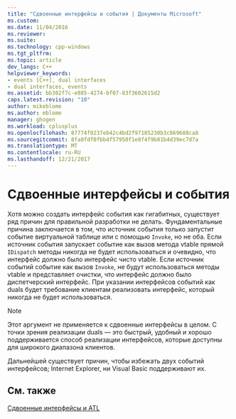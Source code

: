 ```yaml
---
title: "Сдвоенные интерфейсы и события | Документы Microsoft"
ms.custom: 
ms.date: 11/04/2016
ms.reviewer: 
ms.suite: 
ms.technology: cpp-windows
ms.tgt_pltfrm: 
ms.topic: article
dev_langs: C++
helpviewer_keywords:
- events [C++], dual interfaces
- dual interfaces, events
ms.assetid: bb382f7c-e885-4274-bf07-83f3602615d2
caps.latest.revision: "10"
author: mikeblome
ms.author: mblome
manager: ghogen
ms.workload: cplusplus
ms.openlocfilehash: 87774f0237eb42c4bd2f97185230b3c869688ca8
ms.sourcegitcommit: 8fa8fdf0fbb4f57950f1e8f4f9b81b4d39ec7d7a
ms.translationtype: MT
ms.contentlocale: ru-RU
ms.lasthandoff: 12/21/2017
---
```

# <a name="dual-interfaces-and-events"></a>Сдвоенные интерфейсы и события
Хотя можно создать интерфейс события как гигабитных, существует ряд причин для правильной разработки не делать. Фундаментальные причина заключается в том, что источник события только запустит событие виртуальной таблице или с помощью `Invoke`, но не оба. Если источник события запускает событие как вызов метода vtable прямой `IDispatch` методы никогда не будет использоваться и очевидно, что интерфейс должно было интерфейс чисто vtable. Если источник событий событие как вызов `Invoke`, не будут использоваться методы vtable и представляет очистки, что интерфейс должно было диспетчерский интерфейс. При указании интерфейсов событий как duals будет требование клиентам реализовать интерфейс, который никогда не будет использоваться.  
  
> [!NOTE]
>  Этот аргумент не применяется к сдвоенные интерфейсы в целом. С точки зрения реализации duals — это быстрый, удобный и хорошо поддерживается способ реализации интерфейсов, которые доступны для широкого диапазона клиентов.  
  
 Дальнейшей существует причин, чтобы избежать двух событий интерфейсов; Internet Explorer, ни Visual Basic поддерживают их.  
  
## <a name="see-also"></a>См. также  
 [Сдвоенные интерфейсы и ATL](../atl/dual-interfaces-and-atl.md)


